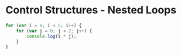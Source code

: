 # Control Structures - Nested Loops
```javascript
for (var i = 0; i < 5; i++) {
    for (var j = 0; j < 2; j++) {
        console.log(i * j);
    }
}
```